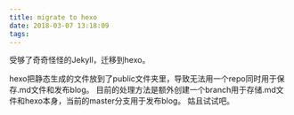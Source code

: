 ```yaml
---
title: migrate to hexo
date: 2018-03-07 13:18:09
tags:
---
```

受够了奇奇怪怪的Jekyll，迁移到hexo。

hexo把静态生成的文件放到了public文件夹里，导致无法用一个repo同时用于保存.md文件和发布blog。
目前的处理方法是额外创建一个branch用于存储.md文件和hexo本身，当前的master分支用于发布blog。
姑且试试吧。
